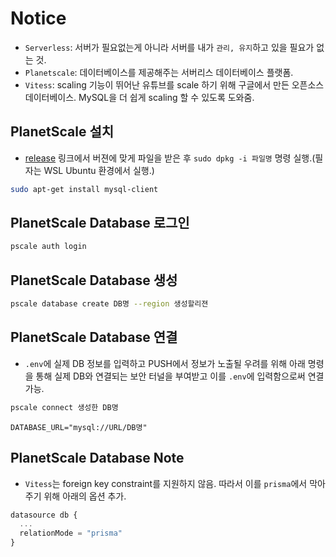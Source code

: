 # Notice
* `Serverless`: 서버가 필요없는게 아니라 서버를 내가 `관리, 유지`하고 있을 필요가 없는 것.
* `Planetscale`: 데이터베이스를 제공해주는 서버리스 데이터베이스 플랫폼.
* `Vitess`: scaling 기능이 뛰어난 유튜브를 scale 하기 위해 구글에서 만든 오픈소스 데이터베이스. MySQL을 더 쉽게 scaling 할 수 있도록 도와줌.

## PlanetScale 설치

* [release](https://github.com/planetscale/cli/releases/tag/v0.146.0) 링크에서 버젼에 맞게 파일을 받은 후 `sudo dpkg -i 파일명` 명령 실행.(필자는 WSL Ubuntu 환경에서 실행.)

```bash
sudo apt-get install mysql-client
```

## PlanetScale Database 로그인
```bash
pscale auth login
```

## PlanetScale Database 생성
```bash
pscale database create DB명 --region 생성할리젼
```

## PlanetScale Database 연결

* `.env`에 실제 DB 정보를 입력하고 PUSH에서 정보가 노출될 우려를 위해 아래 명령을 통해 실제 DB와 연결되는 보안 터널을 부여받고 이를 `.env`에 입력함으로써 연결 가능.

```bash
pscale connect 생성한 DB명
```

```env
DATABASE_URL="mysql://URL/DB명"
```

## PlanetScale Database Note

* `Vitess`는 foreign key constraint를 지원하지 않음. 따라서 이를 `prisma`에서 막아주기 위해 아래의 옵션 추가.

```js
datasource db {
  ...
  relationMode = "prisma"
}
```